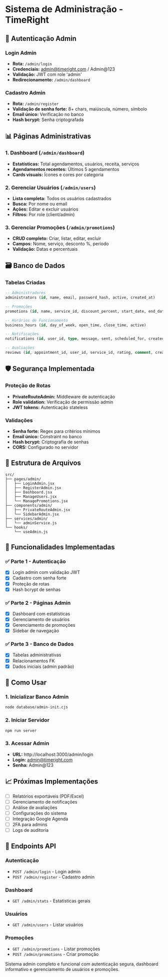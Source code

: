 # Sistema de Administração - TimeRight

## 🔐 Autenticação Admin

### Login Admin
- **Rota:** `/admin/login`
- **Credenciais:** admin@timeright.com / Admin@123
- **Validação:** JWT com role 'admin'
- **Redirecionamento:** `/admin/dashboard`

### Cadastro Admin
- **Rota:** `/admin/register`
- **Validação de senha forte:** 8+ chars, maiúscula, número, símbolo
- **Email único:** Verificação no banco
- **Hash bcrypt:** Senha criptografada

## 📊 Páginas Administrativas

### 1. Dashboard (`/admin/dashboard`)
- **Estatísticas:** Total agendamentos, usuários, receita, serviços
- **Agendamentos recentes:** Últimos 5 agendamentos
- **Cards visuais:** Ícones e cores por categoria

### 2. Gerenciar Usuários (`/admin/users`)
- **Lista completa:** Todos os usuários cadastrados
- **Busca:** Por nome ou email
- **Ações:** Editar e excluir usuários
- **Filtros:** Por role (client/admin)

### 3. Gerenciar Promoções (`/admin/promotions`)
- **CRUD completo:** Criar, listar, editar, excluir
- **Campos:** Nome, serviço, desconto %, período
- **Validação:** Datas e percentuais

## 🗃️ Banco de Dados

### Tabelas Criadas
```sql
-- Administradores
administrators (id, name, email, password_hash, active, created_at)

-- Promoções
promotions (id, name, service_id, discount_percent, start_date, end_date, active, created_at)

-- Horários de Funcionamento
business_hours (id, day_of_week, open_time, close_time, active)

-- Notificações
notifications (id, user_id, type, message, sent, scheduled_for, created_at)

-- Avaliações
reviews (id, appointment_id, user_id, service_id, rating, comment, created_at)
```

## 🛡️ Segurança Implementada

### Proteção de Rotas
- **PrivateRouteAdmin:** Middleware de autenticação
- **Role validation:** Verificação de permissão admin
- **JWT tokens:** Autenticação stateless

### Validações
- **Senha forte:** Regex para critérios mínimos
- **Email único:** Constraint no banco
- **Hash bcrypt:** Criptografia de senhas
- **CORS:** Configurado no servidor

## 📁 Estrutura de Arquivos

```
src/
├── pages/admin/
│   ├── LoginAdmin.jsx
│   ├── RegisterAdmin.jsx
│   ├── Dashboard.jsx
│   ├── ManageUsers.jsx
│   └── ManagePromotions.jsx
├── components/admin/
│   ├── PrivateRouteAdmin.jsx
│   └── SidebarAdmin.jsx
├── services/admin/
│   └── adminService.js
└── hooks/
    └── useAdmin.js
```

## 🚀 Funcionalidades Implementadas

### ✅ Parte 1 - Autenticação
- [x] Login admin com validação JWT
- [x] Cadastro com senha forte
- [x] Proteção de rotas
- [x] Hash bcrypt de senhas

### ✅ Parte 2 - Páginas Admin
- [x] Dashboard com estatísticas
- [x] Gerenciamento de usuários
- [x] Gerenciamento de promoções
- [x] Sidebar de navegação

### ✅ Parte 3 - Banco de Dados
- [x] Tabelas administrativas
- [x] Relacionamentos FK
- [x] Dados iniciais (admin padrão)

## 🔧 Como Usar

### 1. Inicializar Banco Admin
```bash
node database/admin-init.cjs
```

### 2. Iniciar Servidor
```bash
npm run server
```

### 3. Acessar Admin
- **URL:** http://localhost:3000/admin/login
- **Login:** admin@timeright.com
- **Senha:** Admin@123

## 📈 Próximas Implementações

- [ ] Relatórios exportáveis (PDF/Excel)
- [ ] Gerenciamento de notificações
- [ ] Análise de avaliações
- [ ] Configurações do sistema
- [ ] Integração Google Agenda
- [ ] 2FA para admins
- [ ] Logs de auditoria

## 🎯 Endpoints API

### Autenticação
- `POST /admin/login` - Login admin
- `POST /admin/register` - Cadastro admin

### Dashboard
- `GET /admin/stats` - Estatísticas gerais

### Usuários
- `GET /admin/users` - Listar usuários

### Promoções
- `GET /admin/promotions` - Listar promoções
- `POST /admin/promotions` - Criar promoção

Sistema admin completo e funcional com autenticação segura, dashboard informativo e gerenciamento de usuários e promoções.